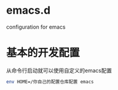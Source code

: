 # emacs.d
configuration for emacs

# 基本的开发配置

从命令行启动就可以使用自定义的emacs配置
```bash
env HOME=/你自己的配置仓库配置 emacs
```

